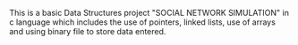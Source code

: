 This is a basic Data Structures project "SOCIAL NETWORK SIMULATION" in c language which includes the use of pointers, linked lists, use of arrays and using binary file to store data entered.
